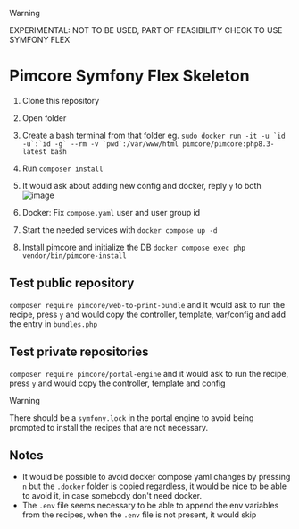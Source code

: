 > [!WARNING]  
> EXPERIMENTAL: NOT TO BE USED, PART OF FEASIBILITY CHECK TO USE SYMFONY FLEX
>

# Pimcore Symfony Flex Skeleton

1. Clone this repository
2. Open folder
3. Create a bash terminal from that folder eg. ```sudo docker run -it -u `id -u`:`id -g` --rm -v `pwd`:/var/www/html pimcore/pimcore:php8.3-latest bash```
4. Run `composer install`
5. It would ask about adding new config and docker, reply `y` to both
![image](https://github.com/user-attachments/assets/b27af085-5839-40e2-8c3c-db30cde0b28b)


6. Docker: Fix `compose.yaml` user and user group id
7. Start the needed services with `docker compose up -d`
8. Install pimcore and initialize the DB `docker compose exec php vendor/bin/pimcore-install`

## Test public repository

`composer require pimcore/web-to-print-bundle` and it would ask to run the recipe, press `y` and would copy the controller, template, var/config and add the entry in `bundles.php`

## Test private repositories

`composer require pimcore/portal-engine` and it would ask to run the recipe, press `y` and would copy the controller, template and config 
> [!WARNING]  
> There should be a `symfony.lock` in the portal engine to avoid being prompted to install the recipes that are not necessary.



## Notes
- It would be possible to avoid docker compose yaml changes by pressing `n` but the `.docker` folder is copied regardless, it would be nice to be able to avoid it, in case somebody don't need docker.
- The `.env` file seems necessary to be able to append the env variables from the recipes, when the `.env` file is not present, it would skip
